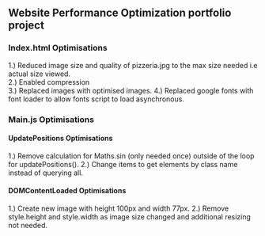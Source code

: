 ## Website Performance Optimization portfolio project

### Index.html Optimisations
1.) Reduced image size and quality of pizzeria.jpg to the max size needed i.e actual size viewed.<br>
2.) Enabled compression<br>
3.) Replaced images with optimised images.
4.) Replaced google fonts with font loader to allow fonts script to load asynchronous. 

### Main.js Optimisations










#### UpdatePositions Optimisations
1.) Remove calculation for Maths.sin (only needed once) outside of the loop for updatePositions().
2.) Change items to get elements by class name instead of querying all.

#### DOMContentLoaded Optimisations
1.) Create new image with height 100px and width 77px.
2.) Remove style.height and style.width as image size changed and additional resizing not needed.
